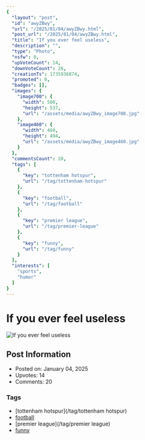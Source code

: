 ```yaml
---
{
  "layout": "post",
  "id": "awyZBwy",
  "url": "/2025/01/04/awyZBwy.html",
  "post_url": "/2025/01/04/awyZBwy.html",
  "title": "If you ever feel useless",
  "description": "",
  "type": "Photo",
  "nsfw": 0,
  "upVoteCount": 14,
  "downVoteCount": 26,
  "creationTs": 1735936874,
  "promoted": 0,
  "badges": [],
  "images": {
    "image700": {
      "width": 500,
      "height": 537,
      "url": "/assets/media/awyZBwy_image700.jpg"
    },
    "image460": {
      "width": 460,
      "height": 494,
      "url": "/assets/media/awyZBwy_image460.jpg"
    }
  },
  "commentsCount": 20,
  "tags": [
    {
      "key": "tottenham hotspur",
      "url": "/tag/tottenham-hotspur"
    },
    {
      "key": "football",
      "url": "/tag/football"
    },
    {
      "key": "premier league",
      "url": "/tag/premier-league"
    },
    {
      "key": "funny",
      "url": "/tag/funny"
    }
  ],
  "interests": [
    "sports",
    "humor"
  ]
}
---
```


# If you ever feel useless

![If you ever feel useless](/assets/media/awyZBwy_image700.jpg)

## Post Information

- Posted on: January 04, 2025
- Upvotes: 14
- Comments: 20

### Tags

- [tottenham hotspur](/tag/tottenham hotspur)
- [football](/tag/football)
- [premier league](/tag/premier league)
- [funny](/tag/funny)
